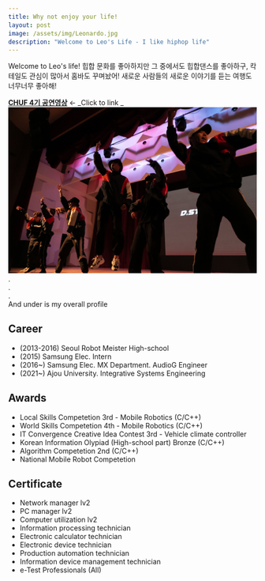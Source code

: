 ```yaml
---
title: Why not enjoy your life!
layout: post
image: /assets/img/Leonardo.jpg
description: "Welcome to Leo's Life - I like hiphop life"
---
```


Welcome to Leo's life!
힙합 문화를 좋아하지만 그 중에서도 힙합댄스를 좋아하구, 칵테일도 관심이 많아서 홈바도 꾸며놨어!
새로운 사람들의 새로운 이야기를 듣는 여행도 너무너무 좋아해!


[**CHUF 4기 공연영상**](https://www.youtube.com/watch?v=SV-xumG8F1g"필수시청") ← _Click to link _
[![CHUF](/assets/img/CHUF4.jpg)](https://www.youtube.com/watch?v=SV-xumG8F1g)
.    
.    
.  
And under is my overall profile  


## Career
- (2013-2016) Seoul Robot Meister High-school
- (2015) Samsung Elec. Intern
- (2016~) Samsung Elec. MX Department. AudioG Engineer
- (2021~) Ajou University. Integrative Systems Engineering

## Awards
- Local Skills Competetion 3rd - Mobile Robotics (C/C++)
- World Skills Competetion 4th - Mobile Robotics (C/C++)
- IT Convergence Creative Idea Contest 3rd - Vehicle climate controller
- Korean Information Olypiad (High-school part) Bronze (C/C++)
- Algorithm Competetion 2nd (C/C++)
- National Mobile Robot Competetion

## Certificate
- Network manager lv2
- PC manager lv2
- Computer utilization lv2
- Information processing technician
- Electronic calculator technician
- Electronic device technician
- Production automation technician
- Information device management technician
- e-Test Professionals (All)
